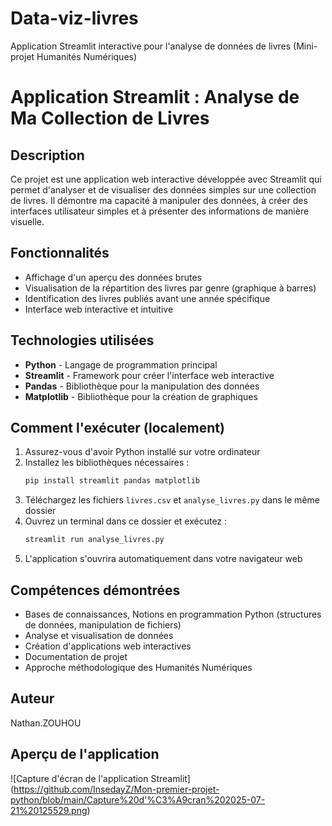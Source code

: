 # Data-viz-livres
Application Streamlit interactive pour l'analyse de données de livres (Mini-projet Humanités Numériques)

# Application Streamlit : Analyse de Ma Collection de Livres

## Description
Ce projet est une application web interactive développée avec Streamlit qui permet d'analyser et de visualiser des données simples sur une collection de livres. Il démontre ma capacité à manipuler des données, à créer des interfaces utilisateur simples et à présenter des informations de manière visuelle.

## Fonctionnalités
- Affichage d'un aperçu des données brutes
- Visualisation de la répartition des livres par genre (graphique à barres)
- Identification des livres publiés avant une année spécifique
- Interface web interactive et intuitive

## Technologies utilisées
- **Python** - Langage de programmation principal
- **Streamlit** - Framework pour créer l'interface web interactive
- **Pandas** - Bibliothèque pour la manipulation des données
- **Matplotlib** - Bibliothèque pour la création de graphiques

## Comment l'exécuter (localement)
1. Assurez-vous d'avoir Python installé sur votre ordinateur
2. Installez les bibliothèques nécessaires :
   ```bash
   pip install streamlit pandas matplotlib
   ```
3. Téléchargez les fichiers `livres.csv` et `analyse_livres.py` dans le même dossier
4. Ouvrez un terminal dans ce dossier et exécutez :
   ```bash
   streamlit run analyse_livres.py
   ```
5. L'application s'ouvrira automatiquement dans votre navigateur web

## Compétences démontrées
- Bases de connaissances, Notions en programmation Python (structures de données, manipulation de fichiers)
- Analyse et visualisation de données
- Création d'applications web interactives
- Documentation de projet
- Approche méthodologique des Humanités Numériques

## Auteur
Nathan.ZOUHOU
   
## Aperçu de l'application
 ![Capture d'écran de l'application Streamlit]   (https://github.com/InsedayZ/Mon-premier-projet-python/blob/main/Capture%20d'%C3%A9cran%202025-07-21%20125529.png)
